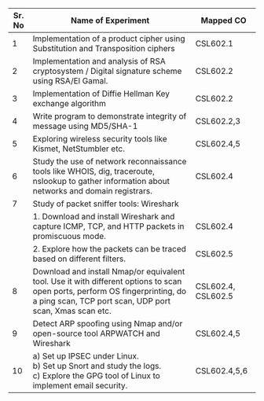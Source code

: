 | Sr. No | Name of Experiment | Mapped CO |
|--------|--------------------|-----------|
| 1 | Implementation of a product cipher using Substitution and Transposition ciphers | CSL602.1 |
| 2 | Implementation and analysis of RSA cryptosystem / Digital signature scheme using RSA/El Gamal. | CSL602.2 |
| 3 | Implementation of Diffie Hellman Key exchange algorithm | CSL602.2 |
| 4 | Write program to demonstrate integrity of message using MD5/SHA-1 | CSL602.2,3 |
| 5 | Exploring wireless security tools like Kismet, NetStumbler etc. | CSL602.4,5 |
| 6 | Study the use of network reconnaissance tools like WHOIS, dig, traceroute, nslookup to gather information about networks and domain registrars. | CSL602.4 |
| 7 | Study of packet sniffer tools: Wireshark |
|    | 1. Download and install Wireshark and capture ICMP, TCP, and HTTP packets in promiscuous mode. | CSL602.4 |
|    | 2. Explore how the packets can be traced based on different filters. | CSL602.5 |
| 8 | Download and install Nmap/or equivalent tool. Use it with different options to scan open ports, perform OS fingerprinting, do a ping scan, TCP port scan, UDP port scan, Xmas scan etc. | CSL602.4, CSL602.5 |
| 9 | Detect ARP spoofing using Nmap and/or open-source tool ARPWATCH and Wireshark | CSL602.4,5 |
| 10 | a) Set up IPSEC under Linux. <br> b) Set up Snort and study the logs. <br> c) Explore the GPG tool of Linux to implement email security. | CSL602.4,5,6 |

